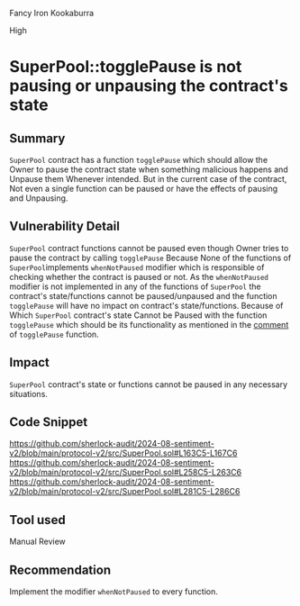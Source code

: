 Fancy Iron Kookaburra

High

# SuperPool::togglePause is not pausing or unpausing the contract's state

## Summary
`SuperPool` contract has a function `togglePause` which should allow the Owner to pause the contract state when something malicious happens and Unpause them Whenever intended. But in the current case of the contract, Not even a single function can be paused or have the effects of pausing and Unpausing.  
## Vulnerability Detail
`SuperPool` contract functions cannot be paused even though Owner tries to pause the contract by calling `togglePause` Because None of the functions of `SuperPool`implements `whenNotPaused` modifier  which is responsible of checking whether the contract is paused or not. 
As the `whenNotPaused` modifier is not implemented in any of the functions of `SuperPool`  the contract's state/functions cannot be paused/unpaused and the function `togglePause` will have no impact on contract's state/functions. 
Because of Which `SuperPool` contract's state Cannot be Paused with the function `togglePause` which should be its functionality as mentioned in the [comment](https://github.com/sherlock-audit/2024-08-sentiment-v2/blob/main/protocol-v2/src/SuperPool.sol#L163) of `togglePause` function.
## Impact
`SuperPool` contract's state or functions cannot be paused in any necessary situations. 
## Code Snippet
https://github.com/sherlock-audit/2024-08-sentiment-v2/blob/main/protocol-v2/src/SuperPool.sol#L163C5-L167C6
https://github.com/sherlock-audit/2024-08-sentiment-v2/blob/main/protocol-v2/src/SuperPool.sol#L258C5-L263C6
https://github.com/sherlock-audit/2024-08-sentiment-v2/blob/main/protocol-v2/src/SuperPool.sol#L281C5-L286C6
## Tool used

Manual Review

## Recommendation
Implement the modifier `whenNotPaused` to every function. 